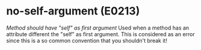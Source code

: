# no-self-argument (E0213)
*Method should have \"self\" as first argument* Used when a method has
an attribute different the \"self\" as first argument. This is
considered as an error since this is a so common convention that you
shouldn\'t break it!
